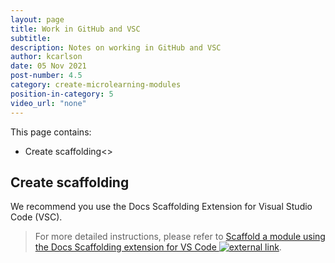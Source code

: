 ```yaml
---
layout: page
title: Work in GitHub and VSC
subtitle:
description: Notes on working in GitHub and VSC
author: kcarlson
date: 05 Nov 2021
post-number: 4.5
category: create-microlearning-modules
position-in-category: 5
video_url: "none"
---
```


This page contains:

- Create scaffolding<>

## Create scaffolding

We recommend you use the Docs Scaffolding Extension for Visual Studio Code (VSC). 

> For more detailed instructions, please refer to <a href="https://review.docs.microsoft.com/en-us/help/learn/create-scaffold-template?branch=main" target="_blank">Scaffold a module using the Docs Scaffolding extension for VS Code ![external link](../assets/images/extlink.png)</a>.

